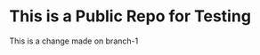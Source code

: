 # This is a Public Repo for Testing
[//]: # (this-is-a-public-repo-for-testing)


This is a change made on branch-1

